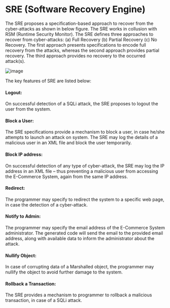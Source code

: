 # SRE (Software Recovery Engine)
The SRE proposes a specification-based approach to recover from the cyber-attacks as shown in below figure. The SRE works in collusion with RSM (Runtime Security Monitor). The SRE defines three approaches to recover from cyber-attacks: (a) Full Recovery (b) Partial Recovery (c) No Recovery. The first approach presents specifications to encode full recovery from the attacks, whereas the second approach provides partial recovery. The third approach provides no recovery to the occurred attack(s). 


![image](https://user-images.githubusercontent.com/1769347/136649360-1201952a-9269-422e-b9c8-a24a162c83dd.png)



The key features of SRE are listed below:

<h4> Logout: </h4> On successful detection of a SQLi attack, the SRE proposes to logout the user from the system. 

<h4> Block a User: </h4> The SRE specifications provide a mechanism to block a user, in case he/she attempts to launch an attack on system. The SRE may log the details of a malicious user in an XML file and block the user temporarily.

<h4> Block IP address: </h4> On successful detection of any type of cyber-attack, the SRE may log the IP address in an XML file – thus preventing a malicious user from accessing the E-Commerce System, again from the same IP address.

<h4> Redirect: </h4> The programmer may specify to redirect the system to a specific web page, in case the detection of a cyber-attack.

<h4> Notify to Admin: </h4> The programmer may specify the email address of the E-Commerce System administrator. The generated code will send the email to the provided email address, along with available data to inform the administrator about the attack.

<h4> Nullify Object: </h4> In case of corrupting data of a Marshalled object, the programmer may nullify the object to avoid further damage to the system.

<h4> Rollback a Transaction:</h4> The SRE provides a mechanism to programmer to rollback a malicious transaction, in case of a SQLi attack. 


